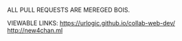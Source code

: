 ALL PULL REQUESTS ARE MEREGED BOIS.

VIEWABLE LINKS:
https://urlogic.github.io/collab-web-dev/
http://new4chan.ml
